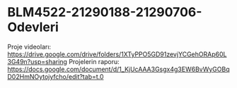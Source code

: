 # BLM4522-21290188-21290706-Odevleri

Proje videoları:
https://drive.google.com/drive/folders/1XTyPPO5GD91zevjYCGehORAp60L3G49n?usp=sharing 
Projelerin raporu:
https://docs.google.com/document/d/1_KjUcAAA3Gsgx4g3EW6BvWyGOBqD02HmNOytojyfcho/edit?tab=t.0
